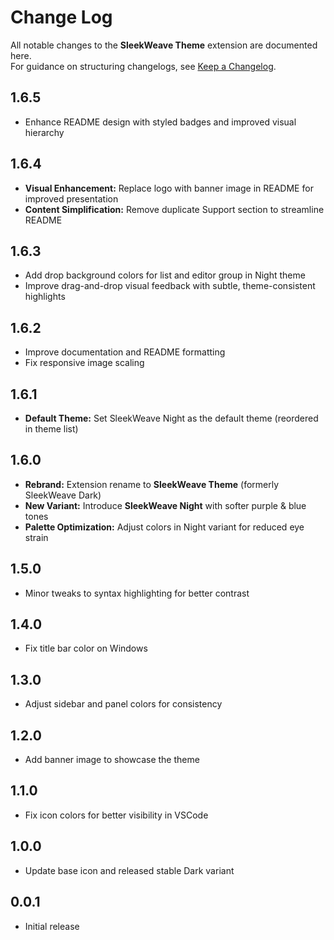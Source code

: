 # Change Log

All notable changes to the **SleekWeave Theme** extension are documented here.  
For guidance on structuring changelogs, see [Keep a Changelog](http://keepachangelog.com/).

## 1.6.5

- Enhance README design with styled badges and improved visual hierarchy

## 1.6.4

- **Visual Enhancement:** Replace logo with banner image in README for improved presentation
- **Content Simplification:** Remove duplicate Support section to streamline README

## 1.6.3

- Add drop background colors for list and editor group in Night theme
- Improve drag-and-drop visual feedback with subtle, theme-consistent highlights

## 1.6.2

- Improve documentation and README formatting
- Fix responsive image scaling

## 1.6.1

- **Default Theme:** Set SleekWeave Night as the default theme (reordered in theme list)

## 1.6.0

- **Rebrand:** Extension rename to **SleekWeave Theme** (formerly SleekWeave Dark)
- **New Variant:** Introduce **SleekWeave Night** with softer purple & blue tones
- **Palette Optimization:** Adjust colors in Night variant for reduced eye strain

## 1.5.0

- Minor tweaks to syntax highlighting for better contrast

## 1.4.0

- Fix title bar color on Windows

## 1.3.0

- Adjust sidebar and panel colors for consistency

## 1.2.0

- Add banner image to showcase the theme

## 1.1.0

- Fix icon colors for better visibility in VSCode

## 1.0.0

- Update base icon and released stable Dark variant

## 0.0.1

- Initial release
